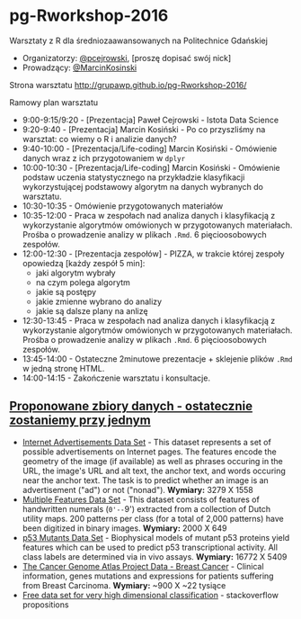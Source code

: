 # pg-Rworkshop-2016
Warsztaty z R dla średniozaawansowanych na Politechnice Gdańskiej

- Organizatorzy: [@pcejrowski](https://github.com/pcejrowski), [proszę dopisać swój nick]
- Prowadzący: [@MarcinKosinski](https://github.com/MarcinKosinski)

Strona warsztatu http://grupawp.github.io/pg-Rworkshop-2016/


Ramowy plan warsztatu

- 9:00-9:15/9:20 - [Prezentacja] Paweł Cejrowski - Istota Data Science
- 9:20-9:40 - [Prezentacja] Marcin Kosiński - Po co przyszliśmy na warsztat: co wiemy o R i analizie danych?
- 9:40-10:00 - [Prezentacja/Life-coding] Marcin Kosiński - Omówienie danych wraz z ich przygotowaniem w `dplyr`
- 10:00-10:30 - [Prezentacja/Life-coding] Marcin Kosiński - Omówienie podstaw uczenia statystycznego na przykładzie klasyfikacji wykorzystującej podstawowy algorytm na danych wybranych do warsztatu.
- 10:30-10:35 - Omówienie przygotowanych materiałów
- 10:35-12:00 - Praca w zespołach nad analiza danych i klasyfikacją z wykorzystanie algorytmów omówionych w przygotowanych materiałach. Prośba o prowadzenie analizy w plikach `.Rmd`. 6 pięcioosobowych zespołów.
- 12:00-12:30 - [Prezentacja zespołów] - PIZZA, w trakcie której zespoły opowiedzą [każdy zespół 5 min]:
    - jaki algorytm wybrały
    - na czym polega algorytm
    - jakie są postępy
    - jakie zmienne wybrano do analizy
    - jakie są dalsze plany na anlizę
- 12:30-13:45 - Praca w zespołach nad analiza danych i klasyfikacją z wykorzystanie algorytmów omówionych w przygotowanych materiałach. Prośba o prowadzenie analizy w plikach `.Rmd`. 6 pięcioosobowych zespołów. 
- 13:45-14:00 - Ostateczne 2minutowe prezentacje + sklejenie plików `.Rmd` w jedną stronę HTML.
- 14:00-14:15 - Zakończenie warsztatu i konsultacje.


## [Proponowane zbiory danych - ostatecznie zostaniemy przy jednym](https://archive.ics.uci.edu/ml/datasets.html)

- [Internet Advertisements Data Set](https://archive.ics.uci.edu/ml/datasets/Internet+Advertisements) - This dataset represents a set of possible advertisements on Internet pages. The features encode the geometry of the image (if available) as well as phrases occuring in the URL, the image's URL and alt text, the anchor text, and words occuring near the anchor text. The task is to predict whether an image is an advertisement ("ad") or not ("nonad"). **Wymiary:** 3279 X 1558
- [Multiple Features Data Set](https://archive.ics.uci.edu/ml/datasets/Multiple+Features) - This dataset consists of features of handwritten numerals (`0'--`9') extracted from a collection of Dutch utility maps. 200 patterns per class (for a total of 2,000 patterns) have been digitized in binary images. **Wymiary:** 2000 X 649
- [p53 Mutants Data Set](https://archive.ics.uci.edu/ml/datasets/p53+Mutants) - Biophysical models of mutant p53 proteins yield features which can be used to predict p53 transcriptional activity. All class labels are determined via in vivo assays. **Wymiary:** 16772 X 5409
- [The Cancer Genome Atlas Project Data - Breast Cancer](http://gdac.broadinstitute.org/) - Clinical information, genes mutations and expressions for patients suffering from Breast Carcinoma. **Wymiary:** ~900 X ~22 tysiące
- [Free data set for very high dimensional classification](http://stats.stackexchange.com/questions/973/free-data-set-for-very-high-dimensional-classification) - stackoverflow propositions
